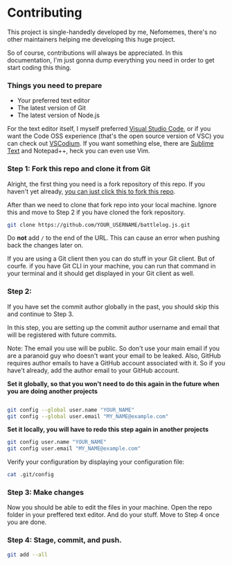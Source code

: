 # Contributing
This project is single-handedly developed by me, Nefomemes, there's no other maintainers helping me developing this huge project.

So of course, contributions will always be appreciated. In this documentation, I'm just gonna dump everything you need in order to get start coding this thing.

### Things you need to prepare

- Your preferred text editor
- The latest version of Git
- The latest version of Node.js

For the text editor itself, I myself preferred [Visual Studio Code](https://github.com/microsoft/vscode), or if you want the Code OSS experience (that's the open source version of VSC) you can check out [VSCodium](https://github.com/VSCodium/vscodium). If you want something else, there are [Sublime Text](https://www.sublimetext.com/) and Notepad++, heck you can even use Vim. 

### Step 1: Fork this repo and clone it from Git



Alright, the first thing you need is a fork repository of this repo. If you haven't yet already, [you can just click this to fork this repo](https://github.com/Nefomemes/battlelog.js/fork).

After than we need to clone that fork repo into your local machine. Ignore this and move to Step 2 if you have cloned the fork repository.

```bash
git clone https://github.com/YOUR_USERNAME/battlelog.js.git
```

Do **not** add `/` to the end of the URL. This can cause an error when pushing back the changes later on.

If you are using a Git client then you can do stuff in your Git client. But of courfe. if you have Git CLI in your machine, you can run that command in your terminal and it should get displayed in your Git client as well.

### Step 2: 

If you have set the commit author globally in the past, you should skip this and continue to Step 3.

In this step, you are setting up the commit author username and email that will be registered with future commits.

Note: The email you use will be public. So don't use your main email if you are a paranoid guy who doesn't want your email to be leaked. Also, GitHub requires author emails to have a GitHub account associated with it. So if you have't already, add the author email to your GitHub account.  

**Set it globally, so that you won't need to do this again in the future when you are doing another projects**
```bash

git config --global user.name "YOUR_NAME"
git config --global user.email "MY_NAME@example.com"
```

**Set it locally, you will have to redo this step again in another projects**

```bash
git config user.name "YOUR_NAME"
git config user.email "MY_NAME@example.com"
```

Verify your configuration by displaying your configuration file:
```bash
cat .git/config
```

### Step 3: Make changes

Now you should be able to edit the files in your machine. Open the repo folder in your preffered text editor. And do your stuff. Move to Step 4 once you are done.

### Step 4: Stage, commit, and push.


```bash
git add --all
```


